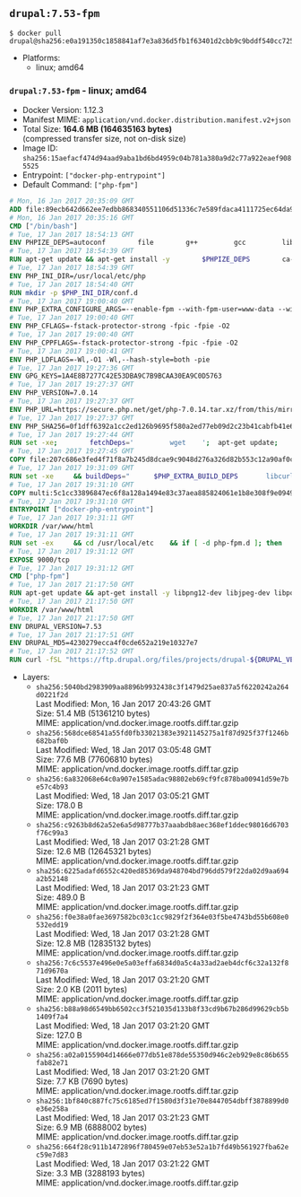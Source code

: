 ## `drupal:7.53-fpm`

```console
$ docker pull drupal@sha256:e0a191350c1858841af7e3a836d5fb1f63401d2cbb9c9bddf540cc7255edac6c
```

-	Platforms:
	-	linux; amd64

### `drupal:7.53-fpm` - linux; amd64

-	Docker Version: 1.12.3
-	Manifest MIME: `application/vnd.docker.distribution.manifest.v2+json`
-	Total Size: **164.6 MB (164635163 bytes)**  
	(compressed transfer size, not on-disk size)
-	Image ID: `sha256:15aefacf474d94aad9aba1bd6bd4959c04b781a380a9d2c77a922eaef9085525`
-	Entrypoint: `["docker-php-entrypoint"]`
-	Default Command: `["php-fpm"]`

```dockerfile
# Mon, 16 Jan 2017 20:35:09 GMT
ADD file:89ecb642d662ee7edbb868340551106d51336c7e589fdaca4111725ec64da957 in / 
# Mon, 16 Jan 2017 20:35:16 GMT
CMD ["/bin/bash"]
# Tue, 17 Jan 2017 18:54:13 GMT
ENV PHPIZE_DEPS=autoconf 		file 		g++ 		gcc 		libc-dev 		make 		pkg-config 		re2c
# Tue, 17 Jan 2017 18:54:39 GMT
RUN apt-get update && apt-get install -y 		$PHPIZE_DEPS 		ca-certificates 		curl 		libedit2 		libsqlite3-0 		libxml2 		xz-utils 	--no-install-recommends && rm -r /var/lib/apt/lists/*
# Tue, 17 Jan 2017 18:54:39 GMT
ENV PHP_INI_DIR=/usr/local/etc/php
# Tue, 17 Jan 2017 18:54:40 GMT
RUN mkdir -p $PHP_INI_DIR/conf.d
# Tue, 17 Jan 2017 19:00:40 GMT
ENV PHP_EXTRA_CONFIGURE_ARGS=--enable-fpm --with-fpm-user=www-data --with-fpm-group=www-data
# Tue, 17 Jan 2017 19:00:40 GMT
ENV PHP_CFLAGS=-fstack-protector-strong -fpic -fpie -O2
# Tue, 17 Jan 2017 19:00:40 GMT
ENV PHP_CPPFLAGS=-fstack-protector-strong -fpic -fpie -O2
# Tue, 17 Jan 2017 19:00:41 GMT
ENV PHP_LDFLAGS=-Wl,-O1 -Wl,--hash-style=both -pie
# Tue, 17 Jan 2017 19:27:36 GMT
ENV GPG_KEYS=1A4E8B7277C42E53DBA9C7B9BCAA30EA9C0D5763
# Tue, 17 Jan 2017 19:27:37 GMT
ENV PHP_VERSION=7.0.14
# Tue, 17 Jan 2017 19:27:37 GMT
ENV PHP_URL=https://secure.php.net/get/php-7.0.14.tar.xz/from/this/mirror PHP_ASC_URL=https://secure.php.net/get/php-7.0.14.tar.xz.asc/from/this/mirror
# Tue, 17 Jan 2017 19:27:37 GMT
ENV PHP_SHA256=0f1dff6392a1cc2ed126b9695f580a2ed77eb09d2c23b41cabfb41e6f27a8c89 PHP_MD5=a51f1d4f03f4e4c745856e9f76fca476
# Tue, 17 Jan 2017 19:27:44 GMT
RUN set -xe; 		fetchDeps=' 		wget 	'; 	apt-get update; 	apt-get install -y --no-install-recommends $fetchDeps; 	rm -rf /var/lib/apt/lists/*; 		mkdir -p /usr/src; 	cd /usr/src; 		wget -O php.tar.xz "$PHP_URL"; 		if [ -n "$PHP_SHA256" ]; then 		echo "$PHP_SHA256 *php.tar.xz" | sha256sum -c -; 	fi; 	if [ -n "$PHP_MD5" ]; then 		echo "$PHP_MD5 *php.tar.xz" | md5sum -c -; 	fi; 		if [ -n "$PHP_ASC_URL" ]; then 		wget -O php.tar.xz.asc "$PHP_ASC_URL"; 		export GNUPGHOME="$(mktemp -d)"; 		for key in $GPG_KEYS; do 			gpg --keyserver ha.pool.sks-keyservers.net --recv-keys "$key"; 		done; 		gpg --batch --verify php.tar.xz.asc php.tar.xz; 		rm -r "$GNUPGHOME"; 	fi; 		apt-get purge -y --auto-remove $fetchDeps
# Tue, 17 Jan 2017 19:27:45 GMT
COPY file:207c686e3fed4f71f8a7b245d8dcae9c9048d276a326d82b553c12a90af0c0ca in /usr/local/bin/ 
# Tue, 17 Jan 2017 19:31:09 GMT
RUN set -xe 	&& buildDeps=" 		$PHP_EXTRA_BUILD_DEPS 		libcurl4-openssl-dev 		libedit-dev 		libsqlite3-dev 		libssl-dev 		libxml2-dev 	" 	&& apt-get update && apt-get install -y $buildDeps --no-install-recommends && rm -rf /var/lib/apt/lists/* 		&& export CFLAGS="$PHP_CFLAGS" 		CPPFLAGS="$PHP_CPPFLAGS" 		LDFLAGS="$PHP_LDFLAGS" 	&& docker-php-source extract 	&& cd /usr/src/php 	&& ./configure 		--with-config-file-path="$PHP_INI_DIR" 		--with-config-file-scan-dir="$PHP_INI_DIR/conf.d" 				--disable-cgi 				--enable-ftp 		--enable-mbstring 		--enable-mysqlnd 				--with-curl 		--with-libedit 		--with-openssl 		--with-zlib 				$PHP_EXTRA_CONFIGURE_ARGS 	&& make -j "$(nproc)" 	&& make install 	&& { find /usr/local/bin /usr/local/sbin -type f -executable -exec strip --strip-all '{}' + || true; } 	&& make clean 	&& docker-php-source delete 		&& apt-get purge -y --auto-remove -o APT::AutoRemove::RecommendsImportant=false $buildDeps
# Tue, 17 Jan 2017 19:31:10 GMT
COPY multi:5c1cc33896847ec6f8a128a1494e83c37aea885824061e1b8e308f9e09499956 in /usr/local/bin/ 
# Tue, 17 Jan 2017 19:31:10 GMT
ENTRYPOINT ["docker-php-entrypoint"]
# Tue, 17 Jan 2017 19:31:11 GMT
WORKDIR /var/www/html
# Tue, 17 Jan 2017 19:31:11 GMT
RUN set -ex 	&& cd /usr/local/etc 	&& if [ -d php-fpm.d ]; then 		sed 's!=NONE/!=!g' php-fpm.conf.default | tee php-fpm.conf > /dev/null; 		cp php-fpm.d/www.conf.default php-fpm.d/www.conf; 	else 		mkdir php-fpm.d; 		cp php-fpm.conf.default php-fpm.d/www.conf; 		{ 			echo '[global]'; 			echo 'include=etc/php-fpm.d/*.conf'; 		} | tee php-fpm.conf; 	fi 	&& { 		echo '[global]'; 		echo 'error_log = /proc/self/fd/2'; 		echo; 		echo '[www]'; 		echo '; if we send this to /proc/self/fd/1, it never appears'; 		echo 'access.log = /proc/self/fd/2'; 		echo; 		echo 'clear_env = no'; 		echo; 		echo '; Ensure worker stdout and stderr are sent to the main error log.'; 		echo 'catch_workers_output = yes'; 	} | tee php-fpm.d/docker.conf 	&& { 		echo '[global]'; 		echo 'daemonize = no'; 		echo; 		echo '[www]'; 		echo 'listen = [::]:9000'; 	} | tee php-fpm.d/zz-docker.conf
# Tue, 17 Jan 2017 19:31:12 GMT
EXPOSE 9000/tcp
# Tue, 17 Jan 2017 19:31:12 GMT
CMD ["php-fpm"]
# Tue, 17 Jan 2017 21:17:50 GMT
RUN apt-get update && apt-get install -y libpng12-dev libjpeg-dev libpq-dev 	&& rm -rf /var/lib/apt/lists/* 	&& docker-php-ext-configure gd --with-png-dir=/usr --with-jpeg-dir=/usr 	&& docker-php-ext-install gd mbstring pdo pdo_mysql pdo_pgsql zip
# Tue, 17 Jan 2017 21:17:50 GMT
WORKDIR /var/www/html
# Tue, 17 Jan 2017 21:17:50 GMT
ENV DRUPAL_VERSION=7.53
# Tue, 17 Jan 2017 21:17:51 GMT
ENV DRUPAL_MD5=4230279ecca4f0cde652a219e10327e7
# Tue, 17 Jan 2017 21:17:52 GMT
RUN curl -fSL "https://ftp.drupal.org/files/projects/drupal-${DRUPAL_VERSION}.tar.gz" -o drupal.tar.gz 	&& echo "${DRUPAL_MD5} *drupal.tar.gz" | md5sum -c - 	&& tar -xz --strip-components=1 -f drupal.tar.gz 	&& rm drupal.tar.gz 	&& chown -R www-data:www-data sites
```

-	Layers:
	-	`sha256:5040bd2983909aa8896b9932438c3f1479d25ae837a5f6220242a264d0221f2d`  
		Last Modified: Mon, 16 Jan 2017 20:43:26 GMT  
		Size: 51.4 MB (51361210 bytes)  
		MIME: application/vnd.docker.image.rootfs.diff.tar.gzip
	-	`sha256:568dce68541a55fd0fb33021383e3921145275a1f87d925f37f1246b682baf0b`  
		Last Modified: Wed, 18 Jan 2017 03:05:48 GMT  
		Size: 77.6 MB (77606810 bytes)  
		MIME: application/vnd.docker.image.rootfs.diff.tar.gzip
	-	`sha256:6a832068e64c0a907e1585adac98802eb69cf9fc878ba00941d59e7be57c4b93`  
		Last Modified: Wed, 18 Jan 2017 03:05:21 GMT  
		Size: 178.0 B  
		MIME: application/vnd.docker.image.rootfs.diff.tar.gzip
	-	`sha256:c9263b8d62a52e6a5d98777b37aaabdb8aec368ef1ddec98016d6703f76c99a3`  
		Last Modified: Wed, 18 Jan 2017 03:21:28 GMT  
		Size: 12.6 MB (12645321 bytes)  
		MIME: application/vnd.docker.image.rootfs.diff.tar.gzip
	-	`sha256:6225adafd6552c420ed85369da948704bd796dd579f22da02d9aa694a2b52148`  
		Last Modified: Wed, 18 Jan 2017 03:21:23 GMT  
		Size: 489.0 B  
		MIME: application/vnd.docker.image.rootfs.diff.tar.gzip
	-	`sha256:f0e38a0fae3697582bc03c1cc9829f2f364e03f5be4743bd55b608e0532edd19`  
		Last Modified: Wed, 18 Jan 2017 03:21:28 GMT  
		Size: 12.8 MB (12835132 bytes)  
		MIME: application/vnd.docker.image.rootfs.diff.tar.gzip
	-	`sha256:7c6c5537e496e0e5a03effa6834d0a5c4a33ad2aeb4dcf6c32a132f871d9670a`  
		Last Modified: Wed, 18 Jan 2017 03:21:20 GMT  
		Size: 2.0 KB (2011 bytes)  
		MIME: application/vnd.docker.image.rootfs.diff.tar.gzip
	-	`sha256:b88a98d6549bb6502cc3f521035d133b8f33cd9b67b286d99629cb5b1409f7a4`  
		Last Modified: Wed, 18 Jan 2017 03:21:20 GMT  
		Size: 127.0 B  
		MIME: application/vnd.docker.image.rootfs.diff.tar.gzip
	-	`sha256:a02a0155904d14666e077db51e878de55350d946c2eb929e8c86b655fab82e71`  
		Last Modified: Wed, 18 Jan 2017 03:21:20 GMT  
		Size: 7.7 KB (7690 bytes)  
		MIME: application/vnd.docker.image.rootfs.diff.tar.gzip
	-	`sha256:1bf840c887fc75c6185ed7f1580d3f31e70e8447054dbff3878899d0e36e258a`  
		Last Modified: Wed, 18 Jan 2017 03:21:23 GMT  
		Size: 6.9 MB (6888002 bytes)  
		MIME: application/vnd.docker.image.rootfs.diff.tar.gzip
	-	`sha256:664f28c911b1472896f780459e07eb53e52a1b7fd49b561927fba62ec59e7d83`  
		Last Modified: Wed, 18 Jan 2017 03:21:22 GMT  
		Size: 3.3 MB (3288193 bytes)  
		MIME: application/vnd.docker.image.rootfs.diff.tar.gzip
